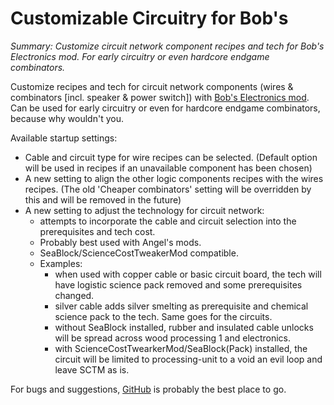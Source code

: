 # Customizable Circuitry for Bob's

*Summary: Customize circuit network component recipes and tech for Bob's Electronics mod. For early circuitry or even hardcore endgame combinators.*

Customize recipes and tech for circuit network components (wires & combinators [incl. speaker & power switch]) with [Bob's Electronics mod](https://mods.factorio.com/mod/bobelectronics). Can be used for early circuitry or even for hardcore endgame combinators, because why wouldn't you.

Available startup settings:

- Cable and circuit type for wire recipes can be selected. (Default option will be used in recipes if an unavailable component has been chosen)
- A new setting to align the other logic components recipes with the wires recipes. (The old 'Cheaper combinators' setting will be overridden by this and will be removed in the future)
- A new setting to adjust the technology for circuit network:
  - attempts to incorporate the cable and circuit selection into the prerequisites and tech cost.
  - Probably best used with Angel's mods.
  - SeaBlock/ScienceCostTweakerMod compatible.
  - Examples:
    - when used with copper cable or basic circuit board, the tech will have logistic science pack removed and some prerequisites changed.
    - silver cable adds silver smelting as prerequisite and chemical science pack to the tech. Same goes for the circuits.
    - without SeaBlock installed, rubber and insulated cable unlocks will be spread across wood processing 1 and electronics.
    - with ScienceCostTwearkerMod/SeaBlock(Pack) installed, the circuit will be limited to processing-unit to a void an evil loop and leave SCTM as is.

For bugs and suggestions, [GitHub](https://github.com/ZengineerIO/factorio-bobs-custom-circuitry/issues) is probably the best place to go.
